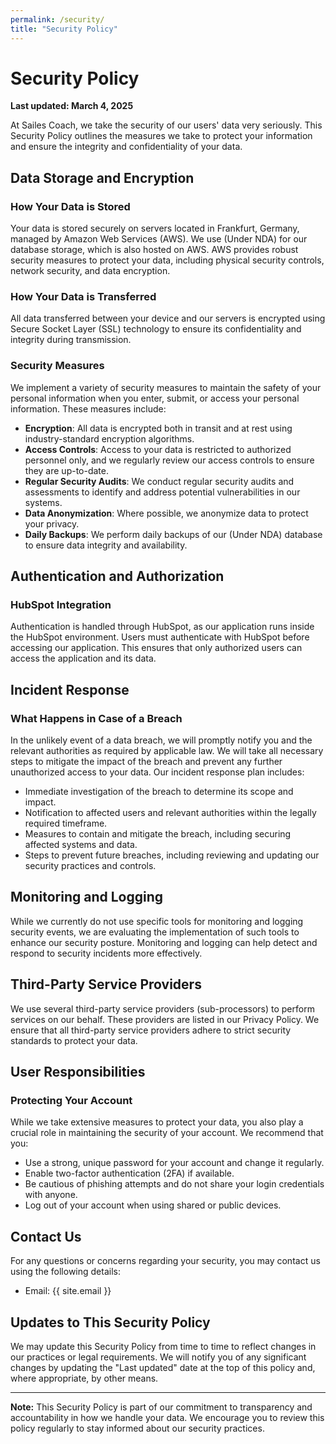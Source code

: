 ```yaml
---
permalink: /security/
title: "Security Policy"
---
```


# Security Policy

**Last updated: March 4, 2025**

At Sailes Coach, we take the security of our users' data very seriously. This Security Policy outlines the measures we take to protect your information and ensure the integrity and confidentiality of your data.

## Data Storage and Encryption

### How Your Data is Stored

Your data is stored securely on servers located in Frankfurt, Germany, managed by Amazon Web Services (AWS). We use (Under NDA) for our database storage, which is also hosted on AWS. AWS provides robust security measures to protect your data, including physical security controls, network security, and data encryption.

### How Your Data is Transferred

All data transferred between your device and our servers is encrypted using Secure Socket Layer (SSL) technology to ensure its confidentiality and integrity during transmission.

### Security Measures

We implement a variety of security measures to maintain the safety of your personal information when you enter, submit, or access your personal information. These measures include:

- **Encryption**: All data is encrypted both in transit and at rest using industry-standard encryption algorithms.
- **Access Controls**: Access to your data is restricted to authorized personnel only, and we regularly review our access controls to ensure they are up-to-date.
- **Regular Security Audits**: We conduct regular security audits and assessments to identify and address potential vulnerabilities in our systems.
- **Data Anonymization**: Where possible, we anonymize data to protect your privacy.
- **Daily Backups**: We perform daily backups of our (Under NDA) database to ensure data integrity and availability.

## Authentication and Authorization

### HubSpot Integration

Authentication is handled through HubSpot, as our application runs inside the HubSpot environment. Users must authenticate with HubSpot before accessing our application. This ensures that only authorized users can access the application and its data.

## Incident Response

### What Happens in Case of a Breach

In the unlikely event of a data breach, we will promptly notify you and the relevant authorities as required by applicable law. We will take all necessary steps to mitigate the impact of the breach and prevent any further unauthorized access to your data. Our incident response plan includes:

- Immediate investigation of the breach to determine its scope and impact.
- Notification to affected users and relevant authorities within the legally required timeframe.
- Measures to contain and mitigate the breach, including securing affected systems and data.
- Steps to prevent future breaches, including reviewing and updating our security practices and controls.

## Monitoring and Logging

While we currently do not use specific tools for monitoring and logging security events, we are evaluating the implementation of such tools to enhance our security posture. Monitoring and logging can help detect and respond to security incidents more effectively.

## Third-Party Service Providers

We use several third-party service providers (sub-processors) to perform services on our behalf. These providers are listed in our Privacy Policy. We ensure that all third-party service providers adhere to strict security standards to protect your data.

## User Responsibilities

### Protecting Your Account

While we take extensive measures to protect your data, you also play a crucial role in maintaining the security of your account. We recommend that you:

- Use a strong, unique password for your account and change it regularly.
- Enable two-factor authentication (2FA) if available.
- Be cautious of phishing attempts and do not share your login credentials with anyone.
- Log out of your account when using shared or public devices.

## Contact Us

For any questions or concerns regarding your security, you may contact us using the following details:

- Email: {{ site.email }}

## Updates to This Security Policy

We may update this Security Policy from time to time to reflect changes in our practices or legal requirements. We will notify you of any significant changes by updating the "Last updated" date at the top of this policy and, where appropriate, by other means.

---

**Note:** This Security Policy is part of our commitment to transparency and accountability in how we handle your data. We encourage you to review this policy regularly to stay informed about our security practices.
